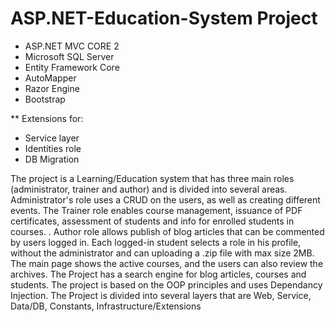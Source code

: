 # ASP.NET-Education-System Project

- ASP.NET MVC CORE 2
- Microsoft SQL Server
- Entity Framework Core
- AutoMapper
- Razor Engine
- Bootstrap

** Extensions for:
 * Service layer
 * Identities role
 * DB Migration
   
The project is a Learning/Education system that has three main roles (administrator, trainer and author) 
and is divided into several areas.
Administrator's role uses a CRUD on the users, as well as creating different events.
The Trainer role enables course management, issuance of PDF certificates, 
assessment of students and info for enrolled students in courses. .
Author role allows publish of blog articles that can be commented by users logged in.
Each logged-in student selects a role in his profile, without the administrator 
and can uploading a .zip file with max size 2MB.
The main page shows the active courses, and the users can also review the archives.
The Project has a search engine for blog articles, courses and students.
The project is based on the OOP principles and uses Dependancy Injection.
The Project is divided into several layers that are Web, Service, Data/DB, Constants, Infrastructure/Extensions

